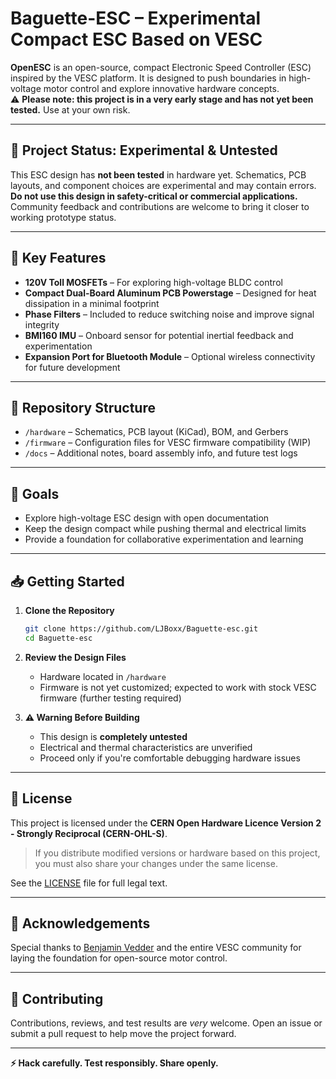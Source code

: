 # Baguette-ESC – Experimental Compact ESC Based on VESC

**OpenESC** is an open-source, compact Electronic Speed Controller (ESC) inspired by the VESC platform. It is designed to push boundaries in high-voltage motor control and explore innovative hardware concepts.  
⚠️ **Please note: this project is in a very early stage and has not yet been tested.** Use at your own risk.

---

## 🚧 Project Status: Experimental & Untested

This ESC design has **not been tested** in hardware yet. Schematics, PCB layouts, and component choices are experimental and may contain errors.  
**Do not use this design in safety-critical or commercial applications.** Community feedback and contributions are welcome to bring it closer to working prototype status.

---

## 🔧 Key Features

- **120V Toll MOSFETs** – For exploring high-voltage BLDC control
- **Compact Dual-Board Aluminum PCB Powerstage** – Designed for heat dissipation in a minimal footprint
- **Phase Filters** – Included to reduce switching noise and improve signal integrity
- **BMI160 IMU** – Onboard sensor for potential inertial feedback and experimentation
- **Expansion Port for Bluetooth Module** – Optional wireless connectivity for future development

---

## 📁 Repository Structure

- `/hardware` – Schematics, PCB layout (KiCad), BOM, and Gerbers
- `/firmware` – Configuration files for VESC firmware compatibility (WIP)
- `/docs` – Additional notes, board assembly info, and future test logs

---

## 🧪 Goals

- Explore high-voltage ESC design with open documentation
- Keep the design compact while pushing thermal and electrical limits
- Provide a foundation for collaborative experimentation and learning

---

## 📥 Getting Started

1. **Clone the Repository**

   ```bash
   git clone https://github.com/LJBoxx/Baguette-esc.git
   cd Baguette-esc
   ```

2. **Review the Design Files**
   - Hardware located in `/hardware`
   - Firmware is not yet customized; expected to work with stock VESC firmware (further testing required)

3. **⚠️ Warning Before Building**
   - This design is **completely untested**
   - Electrical and thermal characteristics are unverified
   - Proceed only if you're comfortable debugging hardware issues

---

## 📜 License

This project is licensed under the **CERN Open Hardware Licence Version 2 - Strongly Reciprocal (CERN-OHL-S)**.

> If you distribute modified versions or hardware based on this project, you must also share your changes under the same license.

See the [LICENSE](./LICENSE) file for full legal text.

---

## 🙏 Acknowledgements

Special thanks to [Benjamin Vedder](https://vesc-project.com/) and the entire VESC community for laying the foundation for open-source motor control.

---

## 🤝 Contributing

Contributions, reviews, and test results are *very* welcome. Open an issue or submit a pull request to help move the project forward.

---

**⚡ Hack carefully. Test responsibly. Share openly.**
